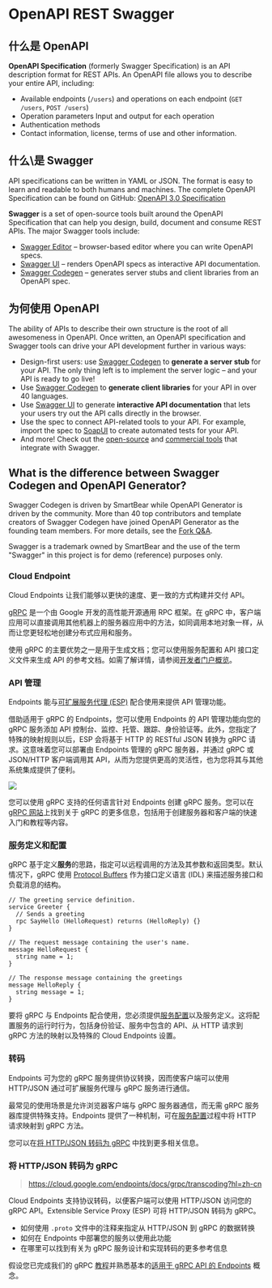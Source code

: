 # OpenAPI REST Swagger



## 什么是 OpenAPI

**OpenAPI Specification** (formerly Swagger Specification) is an API description format for REST APIs. An OpenAPI file allows you to describe your entire API, including:

- Available endpoints (`/users`) and operations on each endpoint (`GET /users`, `POST /users`)
- Operation parameters Input and output for each operation
- Authentication methods
- Contact information, license, terms of use and other information.

## 什么\是 Swagger

API specifications can be written in YAML or JSON. The format is easy to learn and readable to both humans and machines. The complete OpenAPI Specification can be found on GitHub: [OpenAPI 3.0 Specification](https://github.com/OAI/OpenAPI-Specification/blob/master/versions/3.0.0.md)

**Swagger** is a set of open-source tools built around the OpenAPI Specification that can help you design, build, document and consume REST APIs. The major Swagger tools include:

- [Swagger Editor](http://editor.swagger.io/) – browser-based editor where you can write OpenAPI specs.
- [Swagger UI](https://swagger.io/swagger-ui/) – renders OpenAPI specs as interactive API documentation.
- [Swagger Codegen](https://github.com/swagger-api/swagger-codegen) – generates server stubs and client libraries from an OpenAPI spec.



## 为何使用 OpenAPI

The ability of APIs to describe their own structure is the root of all awesomeness in OpenAPI. Once written, an OpenAPI specification and Swagger tools can drive your API development further in various ways:

- Design-first users: use [Swagger Codegen](https://swagger.io/swagger-codegen/) to **generate a server stub** for your API. The only thing left is to implement the server logic – and your API is ready to go live!
- Use [Swagger Codegen](https://swagger.io/swagger-codegen/) to **generate client libraries** for your API in over 40 languages.
- Use [Swagger UI](https://swagger.io/swagger-ui/) to generate **interactive API documentation** that lets your users try out the API calls directly in the browser.
- Use the spec to connect API-related tools to your API. For example, import the spec to [SoapUI](https://soapui.org/) to create automated tests for your API.
- And more! Check out the [open-source](https://swagger.io/open-source-integrations/) and [commercial tools](https://swagger.io/commercial-tools/) that integrate with Swagger.



## What is the difference between Swagger Codegen and OpenAPI Generator?

Swagger Codegen is driven by SmartBear while OpenAPI Generator is driven by the community. More than 40 top contributors and template creators of Swagger Codegen have joined OpenAPI Generator as the founding team members. For more details, see the [Fork Q&A](https://openapi-generator.tech/docs/fork-qna).

Swagger is a trademark owned by SmartBear and the use of the term "Swagger" in this project is for demo (reference) purposes only.



### Cloud Endpoint

Cloud Endpoints 让我们能够以更快的速度、更一致的方式构建并交付 API。



[gRPC](http://www.grpc.io/) 是一个由 Google 开发的高性能开源通用 RPC 框架。在 gRPC 中，客户端应用可以直接调用其他机器上的服务器应用中的方法，如同调用本地对象一样，从而让您更轻松地创建分布式应用和服务。

使用 gRPC 的主要优势之一是用于生成文档；您可以使用服务配置和 API 接口定义文件来生成 API 的参考文档。如需了解详情，请参阅[开发者门户概览](https://cloud.google.com/endpoints/docs/grpc/dev-portal-overview?hl=zh-cn)。



### API 管理

Endpoints 能与[可扩展服务代理 (ESP)](https://cloud.google.com/endpoints/docs/grpc/glossary?hl=zh-cn#extensible_service_proxy) 配合使用来提供 API 管理功能。

借助适用于 gRPC 的 Endpoints，您可以使用 Endpoints 的 API 管理功能向您的 gRPC 服务添加 API 控制台、监控、托管、跟踪、身份验证等。此外，您指定了特殊的映射规则以后，ESP 会将基于 HTTP 的 RESTful JSON 转换为 gRPC 请求。这意味着您可以部署由 Endpoints 管理的 gRPC 服务器，并通过 gRPC 或 JSON/HTTP 客户端调用其 API，从而为您提供更高的灵活性，也为您将其与其他系统集成提供了便利。

![](https://cloud.google.com/endpoints/docs/images/grpc-endpoints.png?hl=zh-cn)

您可以使用 gRPC 支持的任何语言针对 Endpoints 创建 gRPC 服务。您可以在 [gRPC 网站](http://www.grpc.io/docs/)上找到关于 gRPC 的更多信息，包括用于创建服务器和客户端的快速入门和教程等内容。

### 服务定义和配置

gRPC 基于定义**服务**的思路，指定可以远程调用的方法及其参数和返回类型。默认情况下，gRPC 使用 [Protocol Buffers](https://developers.google.com/protocol-buffers/docs/overview?hl=zh-cn) 作为接口定义语言 (IDL) 来描述服务接口和负载消息的结构。

```
// The greeting service definition.
service Greeter {
  // Sends a greeting
  rpc SayHello (HelloRequest) returns (HelloReply) {}
}

// The request message containing the user's name.
message HelloRequest {
  string name = 1;
}

// The response message containing the greetings
message HelloReply {
  string message = 1;
}
```

要将 gRPC 与 Endpoints 配合使用，您必须提供[服务配置](https://cloud.google.com/endpoints/docs/grpc/grpc-service-config?hl=zh-cn)以及服务定义。这将配置服务的运行时行为，包括身份验证、服务中包含的 API、从 HTTP 请求到 gRPC 方法的映射以及特殊的 Cloud Endpoints 设置。

### 转码

Endpoints 可为您的 gRPC 服务提供协议转换，因而使客户端可以使用 HTTP/JSON 通过可扩展服务代理与 gRPC 服务进行通信。

最常见的使用场景是允许浏览器客户端与 gRPC 服务器通信，而无需 gRPC 服务器库提供特殊支持。Endpoints 提供了一种机制，可在[服务配置](https://cloud.google.com/endpoints/docs/grpc/grpc-service-config?hl=zh-cn)过程中将 HTTP 请求映射到 gRPC 方法。

您可以在[将 HTTP/JSON 转码为 gRPC](https://cloud.google.com/endpoints/docs/grpc/transcoding?hl=zh-cn) 中找到更多相关信息。

### 将 HTTP/JSON 转码为 gRPC

> https://cloud.google.com/endpoints/docs/grpc/transcoding?hl=zh-cn

Cloud Endpoints 支持协议转码，以便客户端可以使用 HTTP/JSON 访问您的 gRPC API。Extensible Service Proxy (ESP) 可将 HTTP/JSON 转码为 gRPC。

- 如何使用 `.proto` 文件中的注释来指定从 HTTP/JSON 到 gRPC 的数据转换
- 如何在 Endpoints 中部署您的服务以使用此功能
- 在哪里可以找到有关为 gRPC 服务设计和实现转码的更多参考信息

假设您已完成我们的 gRPC [教程](https://cloud.google.com/endpoints/docs/grpc/tutorials?hl=zh-cn)并熟悉基本的[适用于 gRPC API 的 Endpoints](https://cloud.google.com/endpoints/docs/grpc/about-grpc?hl=zh-cn) 概念。
